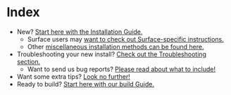 # Index

 - New? [Start here with the Installation Guide.](installation-guide.md)
    - Surface users may [want to check out Surface-specific instructions.](installation-guide-surface-devices.md)
    - Other [miscellaneous installation methods can be found here.](installation-guide-misc.md)
 - Troubleshooting your new install? [Check out the Troubleshooting section.](troubleshooting.md)
    - Want to send us bug reports? [Please read about what to include!](taking-bug-reports.md)
 - Want some extra tips? [Look no further!](extras.md)
 - Ready to build? [Start here with our build Guide.](build-guide.md)